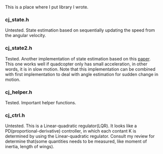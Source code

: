 This is a place where I put library I wrote.

### cj_state.h
Untested. State estimation based on sequentially updating the speed from the angular velocity.

### cj_state2.h
Tested. Another implementation of state estimation based on this [paper](http://ieeexplore.ieee.org/xpls/abs_all.jsp?arnumber=4419916&tag=1). This one works well if quadcopter only has small acceleration, in other words, it is in slow motion. Note that this implementation can be combined with first implementation to deal with angle estimation for sudden change in motion.

### cj_helper.h
Tested. Important helper functions. 

### cj_ctrl.h
Untested. This is a Linear-quadratic regulator(LQR). It looks like a PD(proportional-derivative) controller, in which each contant K is determined by using the Linear-quadratic regulator. Consult my review for determine that(some quantities needs to be measured, like moment of inertia, length of wings).
